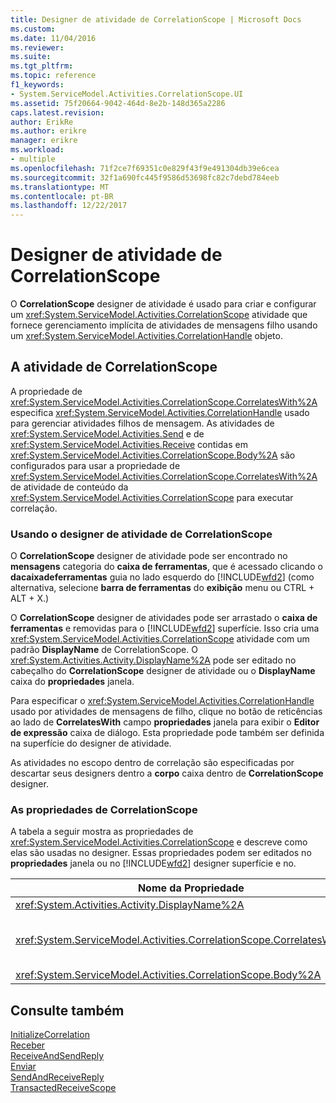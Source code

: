 ```yaml
---
title: Designer de atividade de CorrelationScope | Microsoft Docs
ms.custom: 
ms.date: 11/04/2016
ms.reviewer: 
ms.suite: 
ms.tgt_pltfrm: 
ms.topic: reference
f1_keywords:
- System.ServiceModel.Activities.CorrelationScope.UI
ms.assetid: 75f20664-9042-464d-8e2b-148d365a2286
caps.latest.revision: 
author: ErikRe
ms.author: erikre
manager: erikre
ms.workload:
- multiple
ms.openlocfilehash: 71f2ce7f69351c0e829f43f9e491304db39e6cea
ms.sourcegitcommit: 32f1a690fc445f9586d53698fc82c7debd784eeb
ms.translationtype: MT
ms.contentlocale: pt-BR
ms.lasthandoff: 12/22/2017
---
```

# <a name="correlationscope-activity-designer"></a>Designer de atividade de CorrelationScope
O **CorrelationScope** designer de atividade é usado para criar e configurar um <xref:System.ServiceModel.Activities.CorrelationScope> atividade que fornece gerenciamento implícita de atividades de mensagens filho usando um <xref:System.ServiceModel.Activities.CorrelationHandle> objeto.  
  
## <a name="the-correlationscope-activity"></a>A atividade de CorrelationScope  
 A propriedade de <xref:System.ServiceModel.Activities.CorrelationScope.CorrelatesWith%2A> especifica <xref:System.ServiceModel.Activities.CorrelationHandle> usado para gerenciar atividades filhos de mensagem. As atividades de <xref:System.ServiceModel.Activities.Send> e de <xref:System.ServiceModel.Activities.Receive> contidas em <xref:System.ServiceModel.Activities.CorrelationScope.Body%2A> são configurados para usar a propriedade de <xref:System.ServiceModel.Activities.CorrelationScope.CorrelatesWith%2A> de atividade de conteúdo da <xref:System.ServiceModel.Activities.CorrelationScope> para executar correlação.  
  
### <a name="using-the-correlationscope-activity-designer"></a>Usando o designer de atividade de CorrelationScope  
 O **CorrelationScope** designer de atividade pode ser encontrado no **mensagens** categoria do **caixa de ferramentas**, que é acessado clicando o **dacaixadeferramentas** guia no lado esquerdo do [!INCLUDE[wfd2](../workflow-designer/includes/wfd2_md.md)] (como alternativa, selecione **barra de ferramentas** do **exibição** menu ou CTRL + ALT + X.)  
  
 O **CorrelationScope** designer de atividades pode ser arrastado o **caixa de ferramentas** e removidas para o [!INCLUDE[wfd2](../workflow-designer/includes/wfd2_md.md)] superfície. Isso cria uma <xref:System.ServiceModel.Activities.CorrelationScope> atividade com um padrão **DisplayName** de CorrelationScope. O <xref:System.Activities.Activity.DisplayName%2A> pode ser editado no cabeçalho do **CorrelationScope** designer de atividade ou o **DisplayName** caixa do **propriedades** janela.  
  
 Para especificar o <xref:System.ServiceModel.Activities.CorrelationHandle> usado por atividades de mensagens de filho, clique no botão de reticências ao lado de **CorrelatesWith** campo **propriedades** janela para exibir o **Editor de expressão**  caixa de diálogo. Esta propriedade pode também ser definida na superfície do designer de atividade.  
  
 As atividades no escopo dentro de correlação são especificadas por descartar seus designers dentro a **corpo** caixa dentro de **CorrelationScope** designer.  
  
### <a name="the-correlationscope-properties"></a>As propriedades de CorrelationScope  
 A tabela a seguir mostra as propriedades de <xref:System.ServiceModel.Activities.CorrelationScope> e descreve como elas são usadas no designer. Essas propriedades podem ser editados no **propriedades** janela ou no [!INCLUDE[wfd2](../workflow-designer/includes/wfd2_md.md)] designer superfície e no.  
  
|Nome da Propriedade|Necessária|Uso|  
|-------------------|--------------|-----------|  
|<xref:System.Activities.Activity.DisplayName%2A>|False|O nome amigável opcional de atividade de <xref:System.ServiceModel.Activities.InitializeCorrelation> .|  
|<xref:System.ServiceModel.Activities.CorrelationScope.CorrelatesWith%2A>|False|Especifica <xref:System.ServiceModel.Activities.CorrelationHandle> usado para gerenciar atividades filhos de mensagem. Se você não definir essa propriedade, <xref:System.ServiceModel.Activities.CorrelationScope><xref:System.ServiceModel.Activities.CorrelationHandle> implícito cria automaticamente.|  
|<xref:System.ServiceModel.Activities.CorrelationScope.Body%2A>|False|Especifica as atividades no escopo de correlação.|  
  
## <a name="see-also"></a>Consulte também  
 [InitializeCorrelation](../workflow-designer/initializecorrelation-activity-designer.md)   
 [Receber](../workflow-designer/receive-activity-designer.md)   
 [ReceiveAndSendReply](../workflow-designer/receiveandsendreply-template-designer.md)   
 [Enviar](../workflow-designer/send-activity-designer.md)   
 [SendAndReceiveReply](../workflow-designer/sendandreceivereply-template-designer.md)   
 [TransactedReceiveScope](../workflow-designer/transactedreceivescope-activity-designer.md)